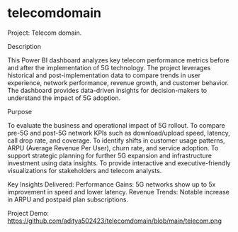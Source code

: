 # telecomdomain
Project: Telecom domain.

Description

This Power BI dashboard analyzes key telecom performance metrics before and after the implementation of 5G technology. The project leverages historical and post-implementation data to compare trends in user experience, network performance, revenue growth, and customer behavior. The dashboard provides data-driven insights for decision-makers to understand the impact of 5G adoption.

Purpose

To evaluate the business and operational impact of 5G rollout.
To compare pre-5G and post-5G network KPIs such as download/upload speed, latency, call drop rate, and coverage.
To identify shifts in customer usage patterns, ARPU (Average Revenue Per User), churn rate, and service adoption.
To support strategic planning for further 5G expansion and infrastructure investment using data insights.
To provide interactive and executive-friendly visualizations for stakeholders and telecom analysts.

Key Insights Delivered:
Performance Gains: 5G networks show up to 5x improvement in speed and lower latency.
Revenue Trends: Notable increase in ARPU and postpaid plan subscriptions.

Project Demo: https://github.com/aditya502423/telecomdomain/blob/main/telecom.png


